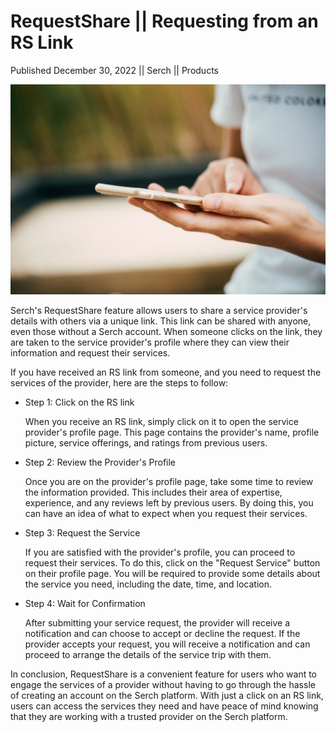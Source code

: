 # RequestShare || Requesting from an RS Link

Published December 30, 2022 || Serch || Products

![Requesting from RequestShare Link](../../../../../assets/blog/rs-link.jpg)

Serch's RequestShare feature allows users to share a service provider's details with others via a unique link. This link can be shared with anyone, even those without a Serch account. When someone clicks on the link, they are taken to the service provider's profile where they can view their information and request their services.

If you have received an RS link from someone, and you need to request the services of the provider, here are the steps to follow:

- Step 1: Click on the RS link

    When you receive an RS link, simply click on it to open the service provider's profile page. This page contains the provider's name, profile picture, service offerings, and ratings from previous users.

- Step 2: Review the Provider's Profile

    Once you are on the provider's profile page, take some time to review the information provided. This includes their area of expertise, experience, and any reviews left by previous users. By doing this, you can have an idea of what to expect when you request their services.

- Step 3: Request the Service

    If you are satisfied with the provider's profile, you can proceed to request their services. To do this, click on the "Request Service" button on their profile page. You will be required to provide some details about the service you need, including the date, time, and location.

- Step 4: Wait for Confirmation

    After submitting your service request, the provider will receive a notification and can choose to accept or decline the request. If the provider accepts your request, you will receive a notification and can proceed to arrange the details of the service trip with them.

In conclusion, RequestShare is a convenient feature for users who want to engage the services of a provider without having to go through the hassle of creating an account on the Serch platform. With just a click on an RS link, users can access the services they need and have peace of mind knowing that they are working with a trusted provider on the Serch platform.
